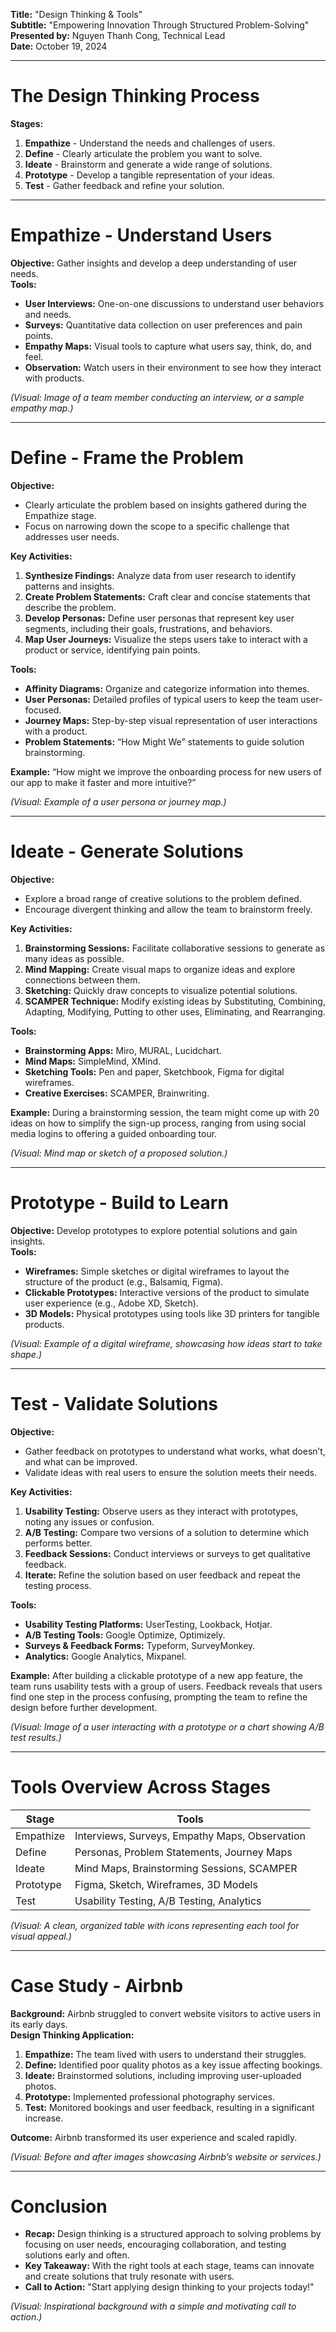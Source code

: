 **Title:** "Design Thinking & Tools"  
**Subtitle:** "Empowering Innovation Through Structured Problem-Solving"  
**Presented by:** Nguyen Thanh Cong, Technical Lead  
**Date:** October 19, 2024

---

# **The Design Thinking Process**
**Stages:**
1. **Empathize** - Understand the needs and challenges of users.
2. **Define** - Clearly articulate the problem you want to solve.
3. **Ideate** - Brainstorm and generate a wide range of solutions.
4. **Prototype** - Develop a tangible representation of your ideas.
5. **Test** - Gather feedback and refine your solution.

---

# **Empathize - Understand Users**
**Objective:** Gather insights and develop a deep understanding of user needs.  
**Tools:**
- **User Interviews:** One-on-one discussions to understand user behaviors and needs.
- **Surveys:** Quantitative data collection on user preferences and pain points.
- **Empathy Maps:** Visual tools to capture what users say, think, do, and feel.
- **Observation:** Watch users in their environment to see how they interact with products.

*(Visual: Image of a team member conducting an interview, or a sample empathy map.)*

---

# **Define - Frame the Problem**
**Objective:**
- Clearly articulate the problem based on insights gathered during the Empathize stage.
- Focus on narrowing down the scope to a specific challenge that addresses user needs.

**Key Activities:**
1. **Synthesize Findings:** Analyze data from user research to identify patterns and insights.
2. **Create Problem Statements:** Craft clear and concise statements that describe the problem.
3. **Develop Personas:** Define user personas that represent key user segments, including their goals, frustrations, and behaviors.
4. **Map User Journeys:** Visualize the steps users take to interact with a product or service, identifying pain points.

**Tools:**
- **Affinity Diagrams:** Organize and categorize information into themes.
- **User Personas:** Detailed profiles of typical users to keep the team user-focused.
- **Journey Maps:** Step-by-step visual representation of user interactions with a product.
- **Problem Statements:** “How Might We” statements to guide solution brainstorming.

**Example:**
“How might we improve the onboarding process for new users of our app to make it faster and more intuitive?”

*(Visual: Example of a user persona or journey map.)*

---

# **Ideate - Generate Solutions**
**Objective:**
- Explore a broad range of creative solutions to the problem defined.
- Encourage divergent thinking and allow the team to brainstorm freely.

**Key Activities:**
1. **Brainstorming Sessions:** Facilitate collaborative sessions to generate as many ideas as possible.
2. **Mind Mapping:** Create visual maps to organize ideas and explore connections between them.
3. **Sketching:** Quickly draw concepts to visualize potential solutions.
4. **SCAMPER Technique:** Modify existing ideas by Substituting, Combining, Adapting, Modifying, Putting to other uses, Eliminating, and Rearranging.

**Tools:**
- **Brainstorming Apps:** Miro, MURAL, Lucidchart.
- **Mind Maps:** SimpleMind, XMind.
- **Sketching Tools:** Pen and paper, Sketchbook, Figma for digital wireframes.
- **Creative Exercises:** SCAMPER, Brainwriting.

**Example:**
During a brainstorming session, the team might come up with 20 ideas on how to simplify the sign-up process, ranging from using social media logins to offering a guided onboarding tour.

*(Visual: Mind map or sketch of a proposed solution.)*

---

# **Prototype - Build to Learn**
**Objective:** Develop prototypes to explore potential solutions and gain insights.  
**Tools:**
- **Wireframes:** Simple sketches or digital wireframes to layout the structure of the product (e.g., Balsamiq, Figma).
- **Clickable Prototypes:** Interactive versions of the product to simulate user experience (e.g., Adobe XD, Sketch).
- **3D Models:** Physical prototypes using tools like 3D printers for tangible products.

*(Visual: Example of a digital wireframe, showcasing how ideas start to take shape.)*

---


# **Test - Validate Solutions**
**Objective:**
- Gather feedback on prototypes to understand what works, what doesn’t, and what can be improved.
- Validate ideas with real users to ensure the solution meets their needs.

**Key Activities:**
1. **Usability Testing:** Observe users as they interact with prototypes, noting any issues or confusion.
2. **A/B Testing:** Compare two versions of a solution to determine which performs better.
3. **Feedback Sessions:** Conduct interviews or surveys to get qualitative feedback.
4. **Iterate:** Refine the solution based on user feedback and repeat the testing process.

**Tools:**
- **Usability Testing Platforms:** UserTesting, Lookback, Hotjar.
- **A/B Testing Tools:** Google Optimize, Optimizely.
- **Surveys & Feedback Forms:** Typeform, SurveyMonkey.
- **Analytics:** Google Analytics, Mixpanel.

**Example:**
After building a clickable prototype of a new app feature, the team runs usability tests with a group of users. Feedback reveals that users find one step in the process confusing, prompting the team to refine the design before further development.

*(Visual: Image of a user interacting with a prototype or a chart showing A/B test results.)*

---


# **Tools Overview Across Stages**
| **Stage**     | **Tools**                         |
|---------------|----------------------------------|
| Empathize     | Interviews, Surveys, Empathy Maps, Observation |
| Define        | Personas, Problem Statements, Journey Maps      |
| Ideate        | Mind Maps, Brainstorming Sessions, SCAMPER      |
| Prototype     | Figma, Sketch, Wireframes, 3D Models            |
| Test          | Usability Testing, A/B Testing, Analytics       |

*(Visual: A clean, organized table with icons representing each tool for visual appeal.)*

---

# **Case Study - Airbnb**
**Background:** Airbnb struggled to convert website visitors to active users in its early days.  
**Design Thinking Application:**
1. **Empathize:** The team lived with users to understand their struggles.
2. **Define:** Identified poor quality photos as a key issue affecting bookings.
3. **Ideate:** Brainstormed solutions, including improving user-uploaded photos.
4. **Prototype:** Implemented professional photography services.
5. **Test:** Monitored bookings and user feedback, resulting in a significant increase.

**Outcome:** Airbnb transformed its user experience and scaled rapidly.

*(Visual: Before and after images showcasing Airbnb’s website or services.)*

---

# **Conclusion**
- **Recap:** Design thinking is a structured approach to solving problems by focusing on user needs, encouraging collaboration, and testing solutions early and often.
- **Key Takeaway:** With the right tools at each stage, teams can innovate and create solutions that truly resonate with users.
- **Call to Action:** "Start applying design thinking to your projects today!"

*(Visual: Inspirational background with a simple and motivating call to action.)*
